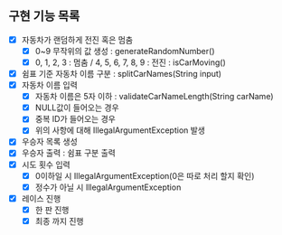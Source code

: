 ## 구현 기능 목록
- [x] 자동차가 랜덤하게 전진 혹은 멈춤 
  -[x] 0~9 무작위의 값 생성 : generateRandomNumber()
  -[x] 0, 1, 2, 3 : 멈춤 / 4, 5, 6, 7, 8, 9 : 전진 : isCarMoving()
- [x] 쉼표 기준 자동차 이름 구분 : splitCarNames(String input)
- [x] 자동차 이름 입력
  - [x] 자동차 이름은 5자 이하 : validateCarNameLength(String carName)
  - [x] NULL값이 들어오는 경우
  - [x] 중복 ID가 들어오는 경우
  - [x] 위의 사항에 대해  IllegalArgumentException 발생 
- [x] 우승자 목록 생성
- [x] 우승자 출력 : 쉼표 구분 출력
- [x] 시도 횟수 입력
  -[x] 0이하일 시 IllegalArgumentException(0은 따로 처리 할지 확인)
  -[x] 정수가 아닐 시 IllegalArgumentException
- [x] 레이스 진행
  - [x] 한 판 진행
  - [x] 최종 까지 진행